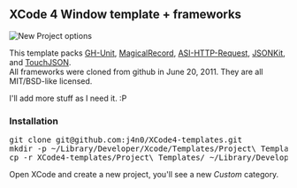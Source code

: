 ## XCode 4 Window template + frameworks

![New Project options](https://github.com/j4n0/xcode4/raw/master/pages/newProject.png "New Project options")

This template packs [GH-Unit](https://github.com/gabriel/gh-unit/ "GHUnit"), [MagicalRecord](https://github.com/magicalpanda/MagicalRecord "MagicalRecord"), [ASI-HTTP-Request](https://github.com/pokeb/asi-http-request/), [JSONKit](https://github.com/johnezang/JSONKit), and [TouchJSON](https://github.com/TouchCode/TouchJSON).  
All frameworks were cloned from github in June 20, 2011. They are all MIT/BSD-like licensed.

I'll add more stuff as I need it. :P

### Installation
<pre>
git clone git@github.com:j4n0/XCode4-templates.git
mkdir -p ~/Library/Developer/Xcode/Templates/Project\ Templates/
cp -r XCode4-templates/Project\ Templates/ ~/Library/Developer/Xcode/Templates/Project\ Templates/
</pre>
Open XCode and create a new project, you'll see a new *Custom* category.
